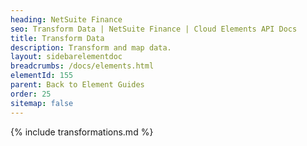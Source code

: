 ```yaml
---
heading: NetSuite Finance
seo: Transform Data | NetSuite Finance | Cloud Elements API Docs
title: Transform Data
description: Transform and map data.
layout: sidebarelementdoc
breadcrumbs: /docs/elements.html
elementId: 155
parent: Back to Element Guides
order: 25
sitemap: false
---
```


{% include transformations.md %}
